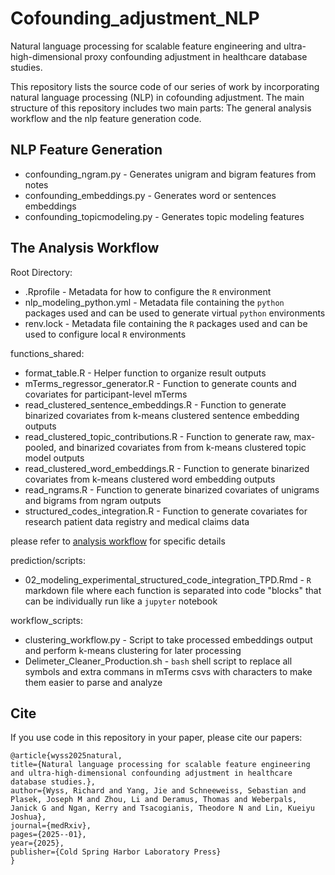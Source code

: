 # Cofounding_adjustment_NLP

Natural language processing for scalable feature engineering and ultra-high-dimensional proxy confounding adjustment in healthcare database studies.

This repository lists the source code of our series of work by incorporating natural language processing (NLP) in cofounding adjustment. The main structure of this repository includes two main parts: The general analysis workflow and the nlp feature generation code.

## NLP Feature Generation

- confounding_ngram.py - Generates unigram and bigram features from notes 
- confounding_embeddings.py - Generates word or sentences embeddings 
- confounding_topicmodeling.py - Generates topic modeling features

## The Analysis Workflow
Root Directory:

- .Rprofile - Metadata for how to configure the `R` environment
- nlp_modeling_python.yml - Metadata file containing the `python` packages used and can be used to generate virtual `python` environments
- renv.lock - Metadata file containing the `R` packages used and can be used to configure local `R` environments

functions_shared:

- format_table.R - Helper function to organize result outputs
- mTerms_regressor_generator.R - Function to generate counts and covariates for participant-level mTerms
- read_clustered_sentence_embeddings.R - Function to generate binarized covariates from k-means clustered sentence embedding outputs
- read_clustered_topic_contributions.R - Function to generate raw, max-pooled, and binarized covariates from from k-means clustered topic model outputs
- read_clustered_word_embeddings.R - Function to generate binarized covariates from k-means clustered word embedding outputs
- read_ngrams.R - Function to generate binarized covariates of unigrams and bigrams from ngram outputs
- structured_codes_integration.R - Function to generate covariates for research patient data registry and medical claims data

please refer to [analysis workflow](analysis_pipeline/README.md) for specific details

prediction/scripts:

- 02_modeling_experimental_structured_code_integration_TPD.Rmd - `R` markdown file where each function is separated into code "blocks" that can be individually run like a `jupyter` notebook

workflow_scripts:

- clustering_workflow.py - Script to take processed embeddings output and perform k-means clustering for later processing
- Delimeter_Cleaner_Production.sh - `bash` shell script to replace all symbols and extra commans in mTerms csvs with characters to make them easier to parse and analyze

## Cite

If you use code in this repository in your paper, please cite our papers:

    @article{wyss2025natural,
    title={Natural language processing for scalable feature engineering and ultra-high-dimensional confounding adjustment in healthcare database studies.},
    author={Wyss, Richard and Yang, Jie and Schneeweiss, Sebastian and Plasek, Joseph M and Zhou, Li and Deramus, Thomas and Weberpals, Janick G and Ngan, Kerry and Tsacogianis, Theodore N and Lin, Kueiyu Joshua},
    journal={medRxiv},
    pages={2025--01},
    year={2025},
    publisher={Cold Spring Harbor Laboratory Press}
    }